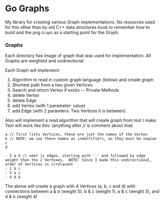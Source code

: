 # Go Graphs

My library for creating various Graph implementations.  No resources used for this other than by old C++ data structures book to remember how to build and the png `Graph` as a starting point for the Graph.


### Graphs

Each directory has image of graph that was used for implementation.  All Graphs are weighted and undirectional.

Each Graph will implement:
1. Algorithm to read in custom graph language (below) and create graph
2. Shortest path from a two given Vertices
3. Search and return Vertex if exists
-- Private Methods
4. delete Vertex
5. delete Edge
6. add Vertex (with 1 parameter: value)
7. add Edge (with 2 paramters: Two Vertices it is between)


Also will implement a read algorithm that will create graph from text I make.  Text will work like this: (anything after // is comment about line)

```
a // first lists Vertices, these are just the names of the Vertex
b // NOTE: we use these names as indenfifiers, so they must be unqiue
c
d

- 5 a b // next is edges, starting with '-' and followed by edge weight then the 2 Vertexes.  NOTE: Since I made this undirectional, order of Vertices is irrelavant
- 1 b c 
- 3 a c
- 4 d b
```

The above will create a graph with 4 Vertices (a, b, c and d) with connections between a & b (weight 5), b & c (weight 1), a & c (weight 3), and d & b (weight 4)